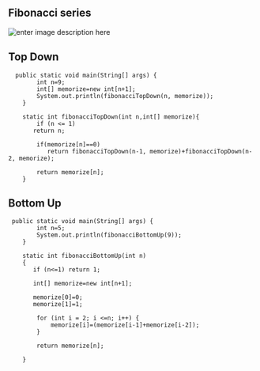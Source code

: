 

## Fibonacci series
![enter image description here](https://www.codesdope.com/staticroot/images/algorithm/dynamic1.png)
## Top Down

      public static void main(String[] args) {
            int n=9;
            int[] memorize=new int[n+1];
            System.out.println(fibonacciTopDown(n, memorize));
        }
        
        static int fibonacciTopDown(int n,int[] memorize){
            if (n <= 1) 
           return n;
            
            if(memorize[n]==0)
               return fibonacciTopDown(n-1, memorize)+fibonacciTopDown(n-2, memorize);
            
            return memorize[n];
        }

## Bottom Up

     public static void main(String[] args) {
            int n=5;
            System.out.println(fibonacciBottomUp(9));
        }
        
        static int fibonacciBottomUp(int n)
        {
           if (n<=1) return 1;
           
           int[] memorize=new int[n+1];
           
           memorize[0]=0;
           memorize[1]=1;
           
            for (int i = 2; i <=n; i++) {
                memorize[i]=(memorize[i-1]+memorize[i-2]);
            }
            
            return memorize[n];
           
        }

